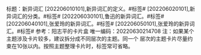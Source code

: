 标题：新异词汇
[202206010101],新异词汇的定义。#标签#
[202206020101],新异词汇的分类。#标签#
[202206030101],鲁迅的新异词汇。#标签#
[202206040101],张爱玲的新异词汇。#标签#
[202206050101],张爱玲的新异词汇。#标签#
参考：阳志平的卡片盒
唯一编码：20220630214708
注：如果某个主题涉及卡片较多，建议拆分成不同层次的主题。同一个
层次的主题卡片尽量约束在10张以内。按照主题整理卡片时，标签常可省略。